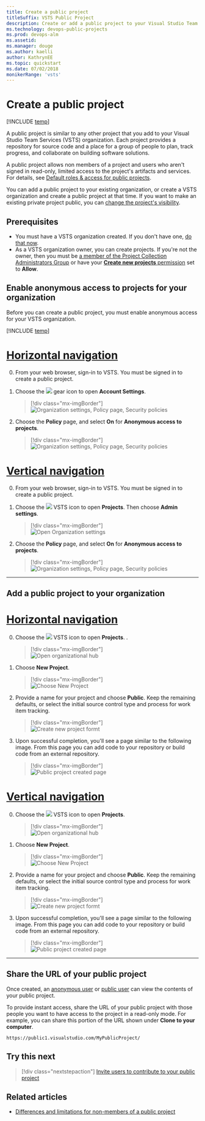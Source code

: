 ```yaml
---
title: Create a public project
titleSuffix: VSTS Public Project  
description: Create or add a public project to your Visual Studio Team Services account 
ms.technology: devops-public-projects
ms.prod: devops-alm
ms.assetid: 
ms.manager: douge
ms.author: kaelli
author: KathrynEE
ms.topic: quickstart
ms.date: 07/02/2018
monikerRange: 'vsts'
---
```


# Create a public project

[!INCLUDE [temp](_shared/version-public-projects.md)]  

A public project is similar to any other project that you add to your Visual Studio Team Services (VSTS) organization. Each project provides a repository for source code and a place for a group of people to plan, track progress, and collaborate on building software solutions. 

A public project allows non members of a project and users who aren't signed in read-only, limited access to the project's artifacts and services. For details, see [Default roles & access for public projects](default-roles-access-public.md).   

You can add a public project to your existing organization, or create a VSTS organization and create a public project at that time. If you want to make an existing private project public, you can [change the project's visibility](make-project-public.md).


## Prerequisites

- You must have a VSTS organization created. If you don't have one, [do that now](../../user-guide/sign-up-invite-teammates.md).   
- As a VSTS organization owner, you can create projects. If you're not the owner, then you must be [a member of the Project Collection Administrators Group](../security/set-project-collection-level-permissions.md#collection-level) or have your [**Create new projects** permission](../security/set-project-collection-level-permissions.md#collection-level) set to **Allow**.


## Enable anonymous access to projects for your organization

Before you can create a public project, you must enable anonymous access for your VSTS organization.

[!INCLUDE [temp](_shared/navigation.md)] 

# [Horizontal navigation](#tab/horizontal)

0. From your web browser, sign-in to VSTS. You must be signed in to create a public project. 

0. Choose the ![](../../_img/icons/gear-icon.png) gear icon to open **Account Settings**.

	> [!div class="mx-imgBorder"]  
	> ![Organization settings, Policy page, Security policies](../../_img/open-account-settings-horz-brn.png) 

0. Choose the **Policy** page, and select **On** for **Anonymous access to projects**.     

	> [!div class="mx-imgBorder"]  
	> ![Organization settings, Policy page, Security policies](_img/create-public-project/turn-on-anonymous-access.png)  

# [Vertical navigation](#tab/vertical)

0. From your web browser, sign-in to VSTS. You must be signed in to create a public project. 

0. Choose the ![](../../_img/icons/project-icon.png) VSTS icon to open **Projects**. Then choose **Admin settings**. 

	> [!div class="mx-imgBorder"]  
	> ![Open Organization settings](../../_img/open-admin-settings-vert.png)  

0. Choose the **Policy** page, and select **On** for **Anonymous access to projects**.     

	> [!div class="mx-imgBorder"]  
	> ![Organization settings, Policy page, Security policies](_img/create-public-project/open-policy-vert.png) 

---


## Add a public project to your organization 


# [Horizontal navigation](#tab/horizontal)

0. Choose the ![](../../_img/icons/project-icon.png) VSTS icon to open **Projects**. .

	> [!div class="mx-imgBorder"]  
	> ![Open organizational hub](_img/create-public-project/open-org-hub.png)  

0. Choose **New Project**.

	> [!div class="mx-imgBorder"]  
	> ![Choose New Project](_img/create-public-project/choose-new-project.png)  

0. Provide a name for your project and choose **Public**. Keep the remaining defaults, or select the initial source control type and process for work item tracking. 

	> [!div class="mx-imgBorder"]  
	> ![Create new project formt](_img/create-public-project/add-public-project-form.png)

0. Upon successful completion, you'll see a page similar to the following image. From this page you can add code to your repository or build code from an external repository. 

	> [!div class="mx-imgBorder"]  
	> ![Public project created page](_img/create-public-project/public-project-created.png)


# [Vertical navigation](#tab/vertical)

0. Choose the ![](../../_img/icons/project-icon.png) VSTS icon to open **Projects**. 

	> [!div class="mx-imgBorder"]  
	> ![Open organizational hub](_img/create-public-project/open-projects-hub-vert-brn.png)  

0. Choose **New Project**.

	> [!div class="mx-imgBorder"]  
	> ![Choose New Project](_img/create-public-project/add-proj-vert-brn.png)  

0. Provide a name for your project and choose **Public**. Keep the remaining defaults, or select the initial source control type and process for work item tracking. 

	> [!div class="mx-imgBorder"]  
	> ![Create new project formt](_img/create-public-project/add-public-project-form.png)

0. Upon successful completion, you'll see a page similar to the following image. From this page you can add code to your repository or build code from an external repository. 

	> [!div class="mx-imgBorder"]  
	> ![Public project created page](_img/create-public-project/public-project-created.png)


---


## Share the URL of your public project

Once created, an [anonymous user](glossary-public.md#anonymous-user) or [public user](glossary-public.md#public-user) can view the contents of your public project. 
 
To provide instant access, share the URL of your public project with those people you want to have access to the project in a read-only mode. For example, you can share this portion of the URL shown under **Clone to your computer**.  

`https://public1.visualstudio.com/MyPublicProject/`


## Try this next
> [!div class="nextstepaction"]
> [Invite users to contribute to your public project](invite-users-public.md)


## Related articles 

- [Differences and limitations for non-members of a public project](feature-differences.md)